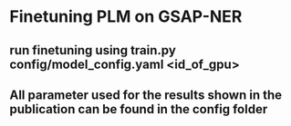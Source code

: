 # Finetuning PLM on GSAP-NER

## run finetuning using train.py config/model_config.yaml <id_of_gpu>
## All parameter used for the results shown in the publication can be found in the config folder
